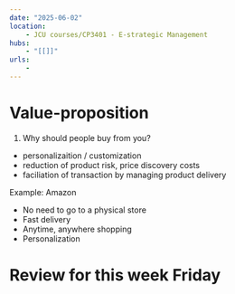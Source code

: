 ```yaml
---
date: "2025-06-02"
location: 
    - JCU courses/CP3401 - E-strategic Management
hubs: 
    - "[[]]"
urls:
    - 
---
```

# Value-proposition

1. Why should people buy from you?
- personalizaition / customization  
- reduction of product risk, price discovery costs
- faciliation of transaction by managing product delivery

Example: Amazon
- No need to go to a physical store
- Fast delivery
- Anytime, anywhere shopping
- Personalization

# Review for this week Friday
